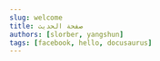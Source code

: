 ```yaml
---
slug: welcome
title: صفحة الحديث
authors: [slorber, yangshun]
tags: [facebook, hello, docusaurus]
---
```


